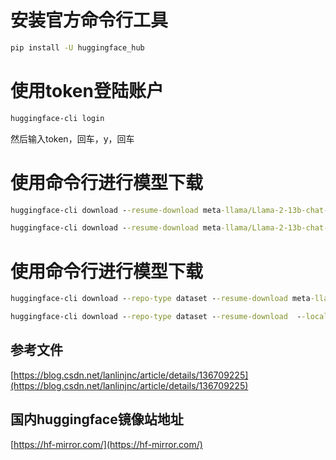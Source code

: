 # 安装官方命令行工具
```cmd
pip install -U huggingface_hub
```

# 使用token登陆账户
```cmd
huggingface-cli login
```
然后输入token，回车，y，回车

# 使用命令行进行模型下载
```cmd
huggingface-cli download --resume-download meta-llama/Llama-2-13b-chat-hf
```

```cmd
huggingface-cli download --resume-download meta-llama/Llama-2-13b-chat-hf --local-dir Llama-2-13b-chat-hf
```

# 使用命令行进行模型下载
```cmd
huggingface-cli download --repo-type dataset --resume-download meta-llama/Llama-2-13b-chat-hf --local-dir Llama-2-13b-chat-hf
```

```cmd
huggingface-cli download --repo-type dataset --resume-download  --local-dir 
```


## 参考文件
[https://blog.csdn.net/lanlinjnc/article/details/136709225](https://blog.csdn.net/lanlinjnc/article/details/136709225)

## 国内huggingface镜像站地址
[https://hf-mirror.com/](https://hf-mirror.com/)
